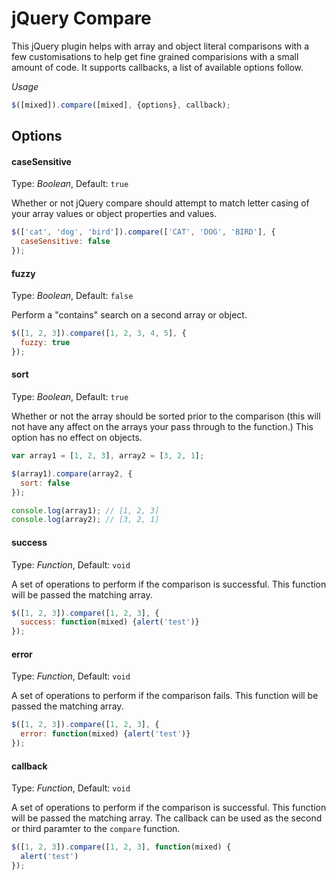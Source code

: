 # jQuery Compare

This jQuery plugin helps with array and object literal comparisons with a few customisations to help get fine grained comparisions with a small amount of code. It supports callbacks, a list of available options follow.


*Usage*

``` Javascript
$([mixed]).compare([mixed], {options}, callback);
```

## Options

#### caseSensitive

Type: _Boolean_, Default: `true`

Whether or not jQuery compare should attempt to match letter casing of your array values or object properties and values.

``` Javascript
$(['cat', 'dog', 'bird']).compare(['CAT', 'DOG', 'BIRD'], {
  caseSensitive: false
});
```

#### fuzzy

Type: _Boolean_, Default: `false`

Perform a "contains" search on a second array or object.

``` Javascript
$([1, 2, 3]).compare([1, 2, 3, 4, 5], {
  fuzzy: true
});
```

#### sort

Type: _Boolean_, Default: `true`

Whether or not the array should be sorted prior to the comparison (this will not have any affect on the arrays your pass through to the function.) This option has no effect on objects.

``` Javascript
var array1 = [1, 2, 3], array2 = [3, 2, 1];

$(array1).compare(array2, {
  sort: false
});

console.log(array1); // [1, 2, 3]
console.log(array2); // [3, 2, 1]
```

#### success

Type: _Function_, Default: `void`

A set of operations to perform if the comparison is successful. This function will be passed the matching array.

``` Javascript
$([1, 2, 3]).compare([1, 2, 3], {
  success: function(mixed) {alert('test')}
});
```

#### error

Type: _Function_, Default: `void `

A set of operations to perform if the comparison fails. This function will be passed the matching array.

``` Javascript
$([1, 2, 3]).compare([1, 2, 3], {
  error: function(mixed) {alert('test')}
});
```

#### callback

Type: _Function_, Default: `void`

A set of operations to perform if the comparison is successful. This function will be passed the matching array. The callback can be used as the second or third paramter to the `compare` function.

``` Javascript
$([1, 2, 3]).compare([1, 2, 3], function(mixed) { 
  alert('test') 
});
```